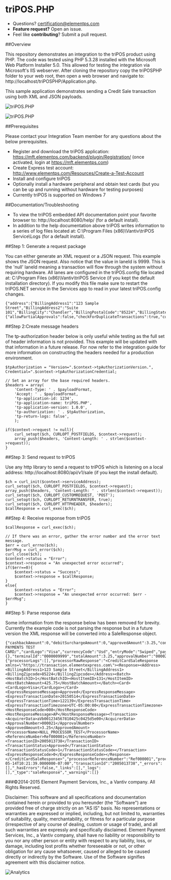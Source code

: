 # triPOS.PHP

* Questions?  certification@elementps.com
* **Feature request?** Open an issue.
* Feel like **contributing**?  Submit a pull request.

##Overview

This repository demonstrates an integration to the triPOS product using PHP.  The code was tested using PHP 5.3.28 installed with the Microsoft Web Platform Installer 5.0.  This allowed for testing the integration via Microsoft's IIS webserver.  After cloning the repository copy the triPOSPHP folder to your web root, then open a web browser and navigate to:  http://localhost/triPOSPHP/Application.php.

This sample application demonstrates sending a Credit Sale transaction using both XML and JSON payloads.

![triPOS.PHP](https://github.com/ElementPS/triPOS.PHP/blob/master/screenshot1.PNG)

![triPOS.PHP](https://github.com/ElementPS/triPOS.PHP/blob/master/screenshot2.PNG)

##Prerequisites

Please contact your Integration Team member for any questions about the below prerequisites.

* Register and download the triPOS application: https://mft.elementps.com/backend/plugin/Registration/ (once activated, login at https://mft.elementps.com)
* Create Express test account: http://www.elementps.com/Resources/Create-a-Test-Account
* Install and configure triPOS
* Optionally install a hardware peripheral and obtain test cards (but you can be up and running without hardware for testing purposes)
* Currently triPOS is supported on Windows 7

##Documentation/Troubleshooting

* To view the triPOS embedded API documentation point your favorite browser to: http://localhost:8080/help/ (for a default install).
* In addition to the help documentation above triPOS writes information to a series of log files located at:  C:\Program Files (x86)\Vantiv\triPOS Service\Logs (for a default install).

##Step 1: Generate a request package

You can either generate an XML request or a JSON request.  This example shows the JSON request.  Also notice that the value in laneId is 9999.  This is the 'null' laneId meaning a transaction will flow through the system without requiring hardware.  All lanes are configured in the triPOS.config file located at:  C:\Program Files (x86)\Vantiv\triPOS Service (if you kept the default installation directory).  If you modify this file make sure to restart the triPOS.NET service in the Services app to read in your latest triPOS.config changes.

```
{"address":{"BillingAddress1":"123 Sample Street","BillingAddress2":"Suite 101","BillingCity":"Chandler","BillingPostalCode":"85224","BillingState":"AZ"},"emvFallbackReason":"None","transactionAmount":3.25,"clerkNumber":"Clerk101","configuration":{"allowPartialApprovals":false,"checkForDuplicateTransactions":true,"currencyCode":"Usd","marketCode":"Retail"},"laneId":9999,"referenceNumber":"Ref000001","shiftId":"ShiftA","ticketNumber":"T0000001"}
```

##Step 2:Create message headers

The tp-authorization header below is only useful while testing as the full set of header information is not provided. This example will be updated with that information in a future release. For now refer to the integration guide for more information on constructing the headers needed for a production environment.

```
$tpAuthorization = "Version=".$context->tpAuthorizationVersion.", Credential=".$context->tpAuthorizationCredential;

// Set an array for the base required headers.
$headers = array(
	'Content-Type: ' . $payloadFormat,
	'Accept: ' . $payloadFormat,
	'tp-application-id: 1234',
	'tp-application-name: triPOS.PHP',
	'tp-application-version: 1.0.0',
	'tp-authorization: ' . $tpAuthorization,
	'tp-return-logs: false',
	);

if($context->request != null){
	curl_setopt($ch, CURLOPT_POSTFIELDS, $context->request);
	array_push($headers, 'Content-Length: ' . strlen($context->request));
}
```

##Step 3: Send request to triPOS

Use any http library to send a request to triPOS which is listening on a local address:  http://localhost:8080/api/v1/sale (if you kept the install default).

```
$ch = curl_init($context->serviceAddress);
curl_setopt($ch, CURLOPT_POSTFIELDS, $context->request);
array_push($headers, 'Content-Length: ' . strlen($context->request));
curl_setopt($ch, CURLOPT_CUSTOMREQUEST, 'POST');
curl_setopt($ch, CURLOPT_RETURNTRANSFER, true);
curl_setopt($ch, CURLOPT_HTTPHEADER, $headers);
$callResponse = curl_exec($ch);
```

##Step 4: Receive response from triPOS

```
$callResponse = curl_exec($ch);

// If there was an error, gather the error number and the error text message.
$err = curl_errno($ch);
$errMsg = curl_error($ch);
curl_close($ch);
$context->status = "Error";
$context->response = "An unexpected error occurred";
if($err==0){
	$context->status = "Success";
	$context->response = $callResponse;
}
else{
	$context->status = "Error";
	$context->response = "An unexpected error occurred: $err - $errMsg";
}
```

##Step 5: Parse response data

Some information from the response below has been removed for brevity. Currently the example code is not parsing the response but in a future version the XML response will be converted into a SaleResponse object.

```
{"cashbackAmount":0,"debitSurchargeAmount":0,"approvedAmount":3.25,"convenienceFeeAmount":0,"subTotalAmount":3.25,"tipAmount":0,"accountNumber":"************6781","binValue":"4003000000000000","cardHolderName":"GLOBAL PAYMENTS TEST CARD/","cardLogo":"Visa","currencyCode":"Usd","entryMode":"Swiped","paymentType":"Credit","signature":{},"terminalId":"0000009999","totalAmount":3.25,"approvalNumber":"000021","isApproved":true,"_processor":{"processorLogs":[],"processorRawResponse":"<CreditCardSaleResponse xmlns=\"https://transaction.elementexpress.com\"><Response><Address><BillingAddress1>123 Sample Street</BillingAddress1><BillingZipcode>85224</BillingZipcode></Address><Batch><HostBatchID>1</HostBatchID><HostItemID>131</HostItemID><HostBatchAmount>425.75</HostBatchAmount></Batch><Card><CardLogo>Visa</CardLogo></Card><ExpressResponseMessage>Approved</ExpressResponseMessage><ExpressTransactionDate>20150514</ExpressTransactionDate><ExpressTransactionTime>122139</ExpressTransactionTime><ExpressTransactionTimezone>UTC-05:00:00</ExpressTransactionTimezone><HostResponseCode>000</HostResponseCode><HostResponseMessage>AP</HostResponseMessage><Transaction><AcquirerData>aVb001234567810425c0425d5e00</AcquirerData><ApprovalNumber>000021</ApprovalNumber><ApprovedAmount>3.25</ApprovedAmount><ProcessorName>NULL_PROCESSOR_TEST</ProcessorName><ReferenceNumber>Ref000001</ReferenceNumber><TransactionID>2005013738</TransactionID><TransactionStatus>Approved</TransactionStatus><TransactionStatusCode>1</TransactionStatusCode></Transaction><ExpressResponseCode>0</ExpressResponseCode></Response></CreditCardSaleResponse>","processorReferenceNumber":"Ref000001","processorRequestFailed":false,"processorRequestWasApproved":true,"processorResponseCode":"Approved","processorResponseMessage":"Approved"},"statusCode":"Approved","transactionDateTime":"2015-05-14T10:21:39.0000000-07:00","transactionId":"2005013738","_errors":[],"_hasErrors":false,"_links":[],"_logs":[],"_type":"saleResponse","_warnings":[]}

```

###©2014-2015 Element Payment Services, Inc., a Vantiv company. All Rights Reserved.

Disclaimer:
This software and all specifications and documentation contained herein or provided to you hereunder (the "Software") are provided free of charge strictly on an "AS IS" basis. No representations or warranties are expressed or implied, including, but not limited to, warranties of suitability, quality, merchantability, or fitness for a particular purpose (irrespective of any course of dealing, custom or usage of trade), and all such warranties are expressly and specifically disclaimed. Element Payment Services, Inc., a Vantiv company, shall have no liability or responsibility to you nor any other person or entity with respect to any liability, loss, or damage, including lost profits whether foreseeable or not, or other obligation for any cause whatsoever, caused or alleged to be caused directly or indirectly by the Software. Use of the Software signifies agreement with this disclaimer notice.


![Analytics](https://ga-beacon.appspot.com/UA-60858025-36/triPOS.PHP/readme?pixel)
